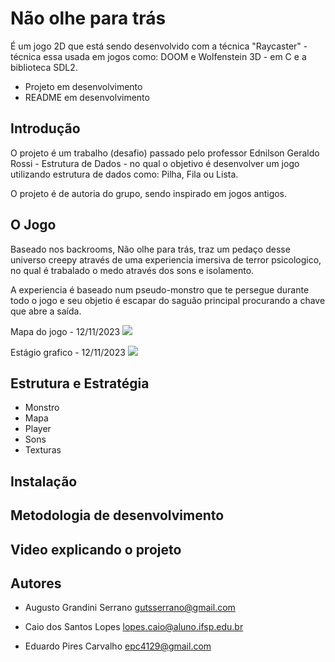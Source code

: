# Não olhe para trás

É um jogo 2D que está sendo desenvolvido com a técnica "Raycaster" - técnica essa usada em jogos como: DOOM e Wolfenstein 3D - em C e a biblioteca SDL2.

- Projeto em desenvolvimento
- README em desenvolvimento

## Introdução
O projeto é um trabalho (desafio) passado pelo professor Ednilson Geraldo Rossi - Estrutura de Dados - no qual o objetivo é desenvolver um jogo utilizando estrutura de dados como: Pilha, Fila ou Lista.

O projeto é de autoria do grupo, sendo inspirado em jogos antigos.

## O Jogo
Baseado nos backrooms, Não olhe para trás, traz um pedaço desse universo creepy através de uma experiencia imersiva de terror psicologico, no qual é trabalado o medo através dos sons e isolamento.

A experiencia é baseado num pseudo-monstro que te persegue durante todo o jogo e seu objetio é escapar do saguão principal procurando a chave que abre a saída.

Mapa do jogo - 12/11/2023
![](https://i.imgur.com/sxEO56a.png)

Estágio grafico - 12/11/2023
![](https://i.imgur.com/h7fsl5X.png)

## Estrutura e Estratégia
- Monstro
- Mapa
- Player
- Sons
- Texturas

## Instalação

## Metodologia de desenvolvimento

## Video explicando o projeto

## Autores
- Augusto Grandini Serrano
   gutsserrano@gmail.com

- Caio dos Santos Lopes
  lopes.caio@aluno.ifsp.edu.br

- Eduardo Pires Carvalho
  epc4129@gmail.com
